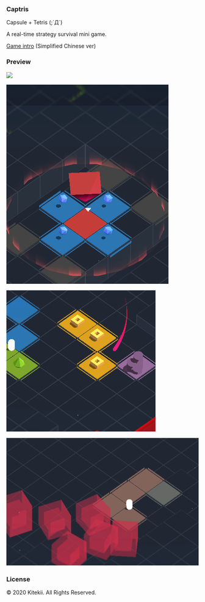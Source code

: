 ### Captris

Capsule + Tetris  (;´Д`)

A real-time strategy survival mini game.

[Game intro](./Document/Readme.md) (Simplified Chinese ver)

### Preview

![](./Document/sc/20kEOSh50y.gif)

![](./Document/sc/bxtl6lMHqE.gif)

![](./Document/sc/JHZ0dwgJue.gif)

![](./Document/sc/LEO5hTOMbF.gif)

### License

© 2020 Kitekii. All Rights Reserved.